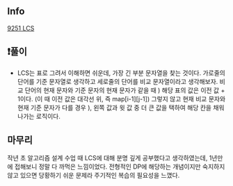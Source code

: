 ## Info
<a href="https://www.acmicpc.net/problem/9251" rel="nofollow">9251 LCS </a>

## ❗풀이
- LCS는 표로 그려서 이해하면 쉬운데, 가장 긴 부분 문자열을 찾는 것이다.
가로줄의 단어를 기준 문자열로 생각하고 세로줄의 단어를 비교 문자열이라고 생각해보자.
비교 단어의 현재 문자와 기준 문자의 현재 문자가 같을 때 ) 해당 표의 값은 이전 값 + 1이다. (이 때 이전 값은 대각선 위, 즉 map[i-1][j-1])
그렇지 않고 현재 비교 문자와 현재 기준 문자가 다를 경우 ), 왼쪽 값과 윗 값 중 더 큰 값을 택하여 해당 칸을 채워나가는 로직이다.

## 마무리
작년 초 알고리즘 설계 수업 때 LCS에 대해 분명 깊게 공부했다고 생각하였는데,
1년만에 접해보니 정말 다 까먹은 느낌이었다. 전형적인 DP에 해당하는 개념이지만 숙지하지 않고 있으면 당황하기 쉬운 문제라 주기적인 복습의 필요성을 느꼈다. 